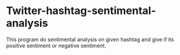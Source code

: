 # Twitter-hashtag-sentimental-analysis
This program do sentimental analysis on given hashtag and give if its positive sentiment or negative sentiment.
